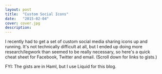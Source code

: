 ```yaml
---
layout: post
title:  "Custom Social Icons"
date:   "2015-02-04"
cover: cover.jpg
description:
---
```


I recently had to get a set of custom social media sharing icons up and running. It's not technically difficult at all, but I ended up doing more research/legwork than seemed to be really necessary, so here's a quick cheat sheet for Facebook, Twitter and email. (Scroll down for links to gists.)

FYI: The gists are in Haml, but I use Liquid for this blog.

<div
  class="fb-like"
  data-share="false"
  data-width="450"
  data-show-faces="true">
</div>